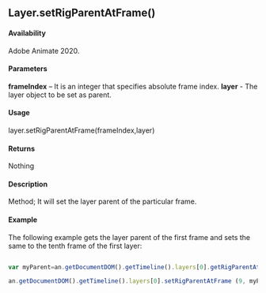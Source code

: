 ## Layer.setRigParentAtFrame()

#### Availability

Adobe Animate 2020.

#### Parameters

**frameIndex** – It is an integer that specifies absolute frame index.
**layer** - The layer object to be set as parent.

#### Usage

 layer.setRigParentAtFrame(frameIndex,layer)

#### Returns

Nothing

#### Description

Method; It will set the layer parent of the particular frame.

#### Example

The following example gets the layer parent of the first frame and sets the same to the tenth frame of the first layer:

```javascript

var myParent=an.getDocumentDOM().getTimeline().layers[0].getRigParentAtFrame (0);

an.getDocumentDOM().getTimeline().layers[0].setRigParentAtFrame (9, myParent);


```
